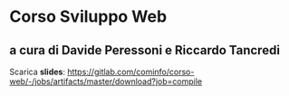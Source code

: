 # Corso Sviluppo Web
## a cura di Davide Peressoni e Riccardo Tancredi

Scarica **slides**: https://gitlab.com/cominfo/corso-web/-/jobs/artifacts/master/download?job=compile